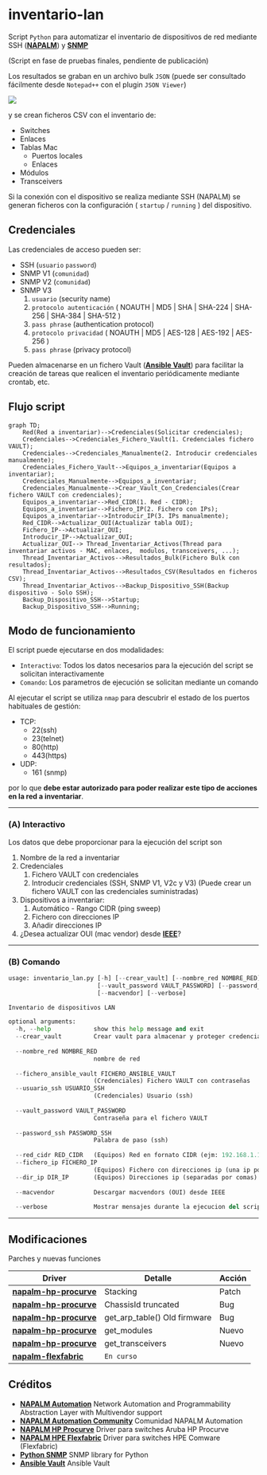 # inventario-lan

Script ```Python``` para automatizar el inventario de dispositivos de red mediante SSH ([**NAPALM**](https://github.com/napalm-automation/napalm)) y [**SNMP**](https://github.com/etingof/pysnmp)

(Script en fase de pruebas finales, pendiente de publicación)

Los resultados se graban en un archivo bulk ```JSON``` (puede ser consultado fácilmente desde ```Notepad++``` con el plugin ```JSON Viewer```)

  <img src="imagenes/Ejemplo_Json.png" >
  
y se crean ficheros CSV con el inventario de:

- Switches
- Enlaces
- Tablas Mac
  - Puertos locales
  - Enlaces
- Módulos
- Transceivers

Si la conexión con el dispositivo se realiza mediante SSH (NAPALM) se generan ficheros con la configuración ( ```startup``` / ```running``` ) del dispositivo.

## Credenciales

Las credenciales de acceso pueden ser:

* SSH (```usuario``` ```password```)
* SNMP V1 (```comunidad```)
* SNMP V2 (```comunidad```)
* SNMP V3
  1. ```usuario``` (security name)
  2. ```protocolo autenticación``` ( NOAUTH | MD5 | SHA | SHA-224 | SHA-256 | SHA-384 | SHA-512 )
  3. ```pass phrase``` (authentication protocol)
  4. ```protocolo privacidad``` ( NOAUTH | MD5 | AES-128 | AES-192 | AES-256 )
  5. ```pass phrase``` (privacy protocol)

Pueden almacenarse en un fichero Vault ([**Ansible Vault**](https://github.com/ansible-community/ansible-vault)) para facilitar la creación de tareas que realicen el inventario periódicamente mediante crontab, etc.

## Flujo script

```mermaid
graph TD;
    Red(Red a inventariar)-->Credenciales(Solicitar credenciales);
    Credenciales-->Credenciales_Fichero_Vault(1. Credenciales fichero VAULT);
    Credenciales-->Credenciales_Manualmente(2. Introducir credenciales manualmente);
    Credenciales_Fichero_Vault-->Equipos_a_inventariar(Equipos a inventariar);
    Credenciales_Manualmente-->Equipos_a_inventariar;
    Credenciales_Manualmente-->Crear_Vault_Con_Credenciales(Crear fichero VAULT con credenciales);
    Equipos_a_inventariar-->Red_CIDR(1. Red - CIDR);
    Equipos_a_inventariar-->Fichero_IP(2. Fichero con IPs);
    Equipos_a_inventariar-->Introducir_IP(3. IPs manualmente);
    Red_CIDR-->Actualizar_OUI(Actualizar tabla OUI);
    Fichero_IP-->Actualizar_OUI;
    Introducir_IP-->Actualizar_OUI;
    Actualizar_OUI--> Thread_Inventariar_Activos(Thread para inventariar activos - MAC, enlaces,  modulos, transceivers, ...);
    Thread_Inventariar_Activos-->Resultados_Bulk(Fichero Bulk con resultados);
    Thread_Inventariar_Activos-->Resultados_CSV(Resultados en ficheros CSV);
    Thread_Inventariar_Activos-->Backup_Dispositivo_SSH(Backup dispositivo - Solo SSH);
    Backup_Dispositivo_SSH-->Startup;
    Backup_Dispositivo_SSH-->Running;
```

## Modo de funcionamiento

El script puede ejecutarse en dos modalidades:

- ```Interactivo```: Todos los datos necesarios para la ejecución del script se solicitan interactivamente
- ```Comando```: Los parametros de ejecución se solicitan mediante un comando

Al ejecutar el script se utiliza ```nmap``` para descubrir el estado de los puertos habituales de gestión:

   * TCP:
     *  22(ssh)
     *  23(telnet)
     *  80(http)
     *  443(https)
   * UDP: 
     * 161 (snmp)

por lo que **debe estar autorizado para poder realizar este tipo de acciones en la red a inventariar**.

---

### (A) Interactivo

Los datos que debe proporcionar para la ejecución del script son

1. Nombre de la red a inventariar
2. Credenciales
   1. Fichero VAULT con credenciales
   2. Introducir credenciales (SSH, SNMP V1, V2c y V3)
      (Puede crear un fichero VAULT con las credenciales suministradas)
3. Dispositivos a inventariar:
   1. Automático - Rango CIDR (ping sweep)
   2. Fichero con direcciones IP
   3. Añadir direcciones IP
4. ¿Desea actualizar OUI (mac vendor) desde [**IEEE**](http://standards-oui.ieee.org/oui.txt)?

---

### (B) Comando

```inventario_lan.py -h
usage: inventario_lan.py [-h] [--crear_vault] [--nombre_red NOMBRE_RED] [--fichero_ansible_vault FICHERO_ANSIBLE_VAULT | --usuario_ssh USUARIO_SSH]
                         [--vault_password VAULT_PASSWORD] [--password_ssh PASSWORD_SSH] [--red_cidr RED_CIDR | --fichero_ip FICHERO_IP | --dir_ip DIR_IP]
                         [--macvendor] [--verbose]

Inventario de dispositivos LAN

optional arguments:
  -h, --help            show this help message and exit
  --crear_vault         Crear vault para almacenar y proteger credenciales
                        
  --nombre_red NOMBRE_RED
                        nombre de red
                        
  --fichero_ansible_vault FICHERO_ANSIBLE_VAULT
                        (Credenciales) Fichero VAULT con contraseñas
  --usuario_ssh USUARIO_SSH
                        (Credenciales) Usuario (ssh)
                        
  --vault_password VAULT_PASSWORD
                        Contraseña para el fichero VAULT
                        
  --password_ssh PASSWORD_SSH
                        Palabra de paso (ssh)
                        
  --red_cidr RED_CIDR   (Equipos) Red en fornato CIDR (ejm: 192.168.1.1/24)
  --fichero_ip FICHERO_IP
                        (Equipos) Fichero con direcciones ip (una ip por linea)
  --dir_ip DIR_IP       (Equipos) Direcciones ip (separadas por comas)
                        
  --macvendor           Descargar macvendors (OUI) desde IEEE
                        
  --verbose             Mostrar mensajes durante la ejecucion del script
```
---

## Modificaciones 

 Parches y nuevas funciones

| Driver | Detalle | Acción |
| --- | --- | --- |
| [**napalm-hp-procurve**](https://github.com/fmbrieva/napalm-hp-procurve/commits/master) | Stacking | Patch |
| [**napalm-hp-procurve**](https://github.com/fmbrieva/napalm-hp-procurve/commits/master) | ChassisId truncated | Bug |
| [**napalm-hp-procurve**](https://github.com/fmbrieva/napalm-hp-procurve/commits/master) | get_arp_table() Old firmware | Bug |
| [**napalm-hp-procurve**](https://github.com/fmbrieva/napalm-hp-procurve/commits/master) | get_modules | Nuevo |
| [**napalm-hp-procurve**](https://github.com/fmbrieva/napalm-hp-procurve/commits/master) | get_transceivers | Nuevo |
| [**napalm-flexfabric**](https://github.com/fmbrieva/napalm-flexfabric) | `En curso` |  |



## Créditos
 
- [**NAPALM Automation**](https://github.com/napalm-automation/napalm) Network Automation and Programmability Abstraction Layer with Multivendor support
- [**NAPALM Automation Community**](https://github.com/napalm-automation-community) Comunidad NAPALM Automation
- [**NAPALM HP Procurve**](https://github.com/napalm-automation-community/napalm-hp-procurve) Driver para switches Aruba HP Procurve
- [**NAPALM HPE Flexfabric**](https://github.com/fmbrieva/napalm-flexfabric) Driver para switches HPE Comware (Flexfabric)
- [**Python SNMP**](https://github.com/etingof/pysnmp) SNMP library for Python
- [**Ansible Vault**](https://github.com/ansible-community/ansible-vault) Ansible Vault
